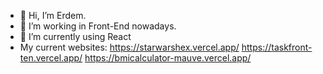 - 👋 Hi, I’m Erdem.
- 👀 I’m working in Front-End nowadays.
- 🌱 I’m currently using React
-  My current websites:  https://starwarshex.vercel.app/  https://taskfront-ten.vercel.app/ https://bmicalculator-mauve.vercel.app/

<!---
erdemonal11/erdemonal11 is a ✨ special ✨ repository because its `README.md` (this file) appears on your GitHub profile.
You can click the Preview link to take a look at your changes.
--->
